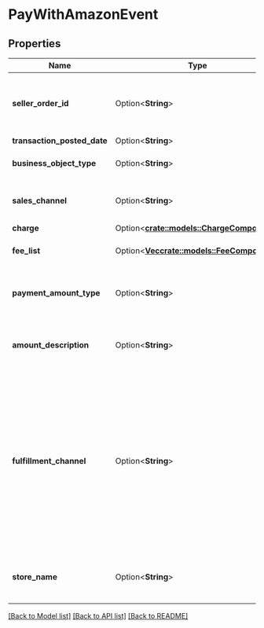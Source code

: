 # PayWithAmazonEvent

## Properties

Name | Type | Description | Notes
------------ | ------------- | ------------- | -------------
**seller_order_id** | Option<**String**> | An order identifier that is specified by the seller. | [optional]
**transaction_posted_date** | Option<**String**> |  | [optional]
**business_object_type** | Option<**String**> | The type of business object. | [optional]
**sales_channel** | Option<**String**> | The sales channel for the transaction. | [optional]
**charge** | Option<[**crate::models::ChargeComponent**](ChargeComponent.md)> |  | [optional]
**fee_list** | Option<[**Vec<crate::models::FeeComponent>**](FeeComponent.md)> | A list of fee component information. | [optional]
**payment_amount_type** | Option<**String**> | The type of payment.  Possible values:  * Sales | [optional]
**amount_description** | Option<**String**> | A short description of this payment event. | [optional]
**fulfillment_channel** | Option<**String**> | The fulfillment channel.  Possible values:  * AFN - Amazon Fulfillment Network (Fulfillment by Amazon)  * MFN - Merchant Fulfillment Network (self-fulfilled) | [optional]
**store_name** | Option<**String**> | The store name where the event occurred. | [optional]

[[Back to Model list]](../README.md#documentation-for-models) [[Back to API list]](../README.md#documentation-for-api-endpoints) [[Back to README]](../README.md)



